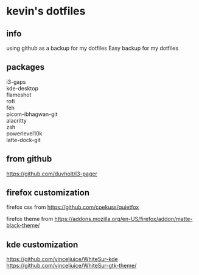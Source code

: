 # kevin's dotfiles

## info
using github as a backup for my dotfiles
Easy backup for my dotfiles

## packages 
i3-gaps  
kde-desktop  
flameshot  
rofi  
feh  
picom-ibhagwan-git  
alacritty  
zsh  
powerlevel10k  
latte-dock-git  

## from github
https://github.com/duvholt/i3-pager  

## firefox customization
firefox css from 
https://github.com/coekuss/quietfox

firefox theme from
https://addons.mozilla.org/en-US/firefox/addon/matte-black-theme/

## kde customization
https://github.com/vinceliuice/WhiteSur-kde  
https://github.com/vinceliuice/WhiteSur-gtk-theme/  
